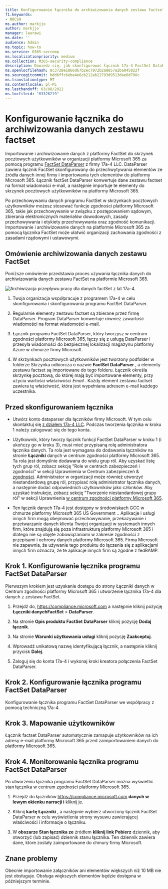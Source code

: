 ```yaml
---
title: Konfigurowanie łącznika do archiwizowania danych zestawu factset na platformie Microsoft 365
f1.keywords:
- NOCSH
ms.author: markjjo
author: markjjo
manager: laurawi
ms.date: ''
audience: Admin
ms.topic: how-to
ms.service: O365-seccomp
ms.localizationpriority: medium
ms.collection: M365-security-compliance
description: Dowiedz się, jak skonfigurować łącznik 17a-4 FactSet DataParser i używać go do importowania i archiwizowania danych zestawu factset na platformie Microsoft 365.
ms.openlocfilehash: 8c3728e1866d67b2ec7972b2a8857a2ba045022f
ms.sourcegitcommit: bdd6ffc6ebe4e6cb212ab22793d9513dae6d798c
ms.translationtype: MT
ms.contentlocale: pl-PL
ms.lasthandoff: 03/08/2022
ms.locfileid: "63326219"
---
```

# <a name="set-up-a-connector-to-archive-factset-data"></a>Konfigurowanie łącznika do archiwizowania danych zestawu factset

Importowanie i archiwizowanie danych z platformy FactSet do skrzynek pocztowych użytkowników w organizacji platformy Microsoft 365 za pomocą programu [FactSet DataParser](https://www.17a-4.com/factset-dataparser/) z firmy 17a-4 LLC. DataParser zawiera łącznik FactSet skonfigurowany do przechwytywania elementów ze źródła danych innej firmy i importowania tych elementów do platformy Microsoft 365. Łącznik factSet DataParser konwertuje dane zestawu factset na format wiadomości e-mail, a następnie importuje te elementy do skrzynek pocztowych użytkowników na platformy Microsoft 365.

Po przechowywaniu danych programu FactSet w skrzynkach pocztowych użytkowników możesz stosować funkcje zgodności platformy Microsoft 365, takie jak przechowywanie w związku z postępowaniem sądowym, zbierania elektronicznych materiałów dowodowych, zasady przechowywania i etykiety przechowywania oraz zgodność komunikacji. Importowanie i archiwizowanie danych na platformie Microsoft 365 za pomocą łącznika FactSet może ułatwić organizacji zachowania zgodności z zasadami rządowymi i ustawowymi.

## <a name="overview-of-archiving-factset-data"></a>Omówienie archiwizowania danych zestawu FactSet

Poniższe omówienie przedstawia proces używania łącznika danych do archiwizowania danych zestawu FactSet na platformie Microsoft 365.

![Archiwizacja przepływu pracy dla danych factSet z lat 17a-4.](../media/FactSetDataParserConnectorWorkflow.png)

1. Twoja organizacja współpracuje z programem 17a-4 w celu skonfigurowania i skonfigurowania programu FactSet DataParser.

2. Regularnie elementy zestawu factset są zbierane przez firmę DataParser. Program DataParser konwertuje również zawartość wiadomości na format wiadomości e-mail.

3. Łącznik programu FactSet DataParser, który tworzysz w centrum zgodności platformy Microsoft 365, łączy się z usługą DataParser i przesyła wiadomości do bezpiecznej lokalizacji magazynu platformy Azure w chmurze firmy Microsoft.

4. W skrzynkach pocztowych użytkowników jest tworzony podfolder w folderze Skrzynka odbiorcza o nazwie **FactSet DataParser** , a elementy zestawu factset są importowane do tego folderu. Łącznik określa skrzynkę pocztową, do której mają być importowane elementy, przy użyciu wartości właściwości *Email* . Każdy element zestawu factset zawiera tę właściwość, która jest wypełniana adresem e-mail każdego uczestnika.

## <a name="before-you-set-up-a-connector"></a>Przed skonfigurowaniem łącznika

- Utwórz konto dataparser dla łączników firmy Microsoft. W tym celu skontaktuj się [z działem 17a-4 LLC](https://www.17a-4.com/contact/). Podczas tworzenia łącznika w kroku 1 należy zalogować się do tego konta.

- Użytkownik, który tworzy łącznik funkcji FactSet DataParser w kroku 1 (i ukończy go w kroku 3), musi mieć przypisaną rolę administratora łącznika danych. Ta rola jest wymagana do dodawania łączników na stronie **Łączniki** danych w centrum zgodności platformy Microsoft 365. Ta rola jest domyślnie dodawana do wielu grup ról. Aby uzyskać listę tych grup ról, zobacz sekcję "Role w centrach zabezpieczeń i zgodności" w sekcji Uprawnienia w Centrum zabezpieczeń & [zgodności](../security/office-365-security/permissions-in-the-security-and-compliance-center.md#roles-in-the-security--compliance-center). Administrator w organizacji może również utworzyć niestandardową grupę ról, przypisać rolę administrator łącznika danych, a następnie dodać odpowiednich użytkowników jako członków. Aby uzyskać instrukcje, zobacz sekcję "Tworzenie niestandardowej grupy ról" w sekcji Uprawnienia [w centrum zgodności platformy Microsoft 365](microsoft-365-compliance-center-permissions.md#create-a-custom-role-group).

- Ten łącznik danych 17a-4 jest dostępny w środowiskach GCC w chmurze platformy Microsoft 365 US Government .. Aplikacje i usługi innych firm mogą obejmować przechowywanie, przekazywanie i przetwarzanie danych klienta Twojej organizacji w systemach innych firm, które znajdują się poza infrastrukturą platformy Microsoft 365 i dlatego nie są objęte zobowiązaniami w zakresie zgodności z przepisami i ochrony danych platformy Microsoft 365. Firma Microsoft nie zapewnia, że używanie tego produktu do łączenia się z aplikacjami innych firm oznacza, że te aplikacje innych firm są zgodne z fedRAMP.

## <a name="step-1-set-up-a-factset-dataparser-connector"></a>Krok 1. Konfigurowanie łącznika programu FactSet DataParser

Pierwszym krokiem jest uzyskanie dostępu do strony Łączniki danych w Centrum zgodności platformy Microsoft 365 i utworzenie łącznika 17a-4 dla danych z zestawu FactSet.

1. Przejdź do, <https://compliance.microsoft.com> a następnie kliknij pozycję **Łączniki danychFactSet** >  **DataParser**.

2. Na stronie **Opis produktu FactSet DataParser** kliknij pozycję **Dodaj łącznik**.

3. Na stronie **Warunki użytkowania usługi** kliknij pozycję **Zaakceptuj**.

4. Wprowadź unikatową nazwę identyfikującą łącznik, a następnie kliknij przycisk **Dalej**.

5. Zaloguj się do konta 17a-4 i wykonaj kroki kreatora połączenia FactSet DataParser.

## <a name="step-2-configure-the-factset-dataparser-connector"></a>Krok 2. Konfigurowanie łącznika programu FactSet DataParser

Konfigurowanie łącznika programu FactSet DataParser we współpracy z pomocą techniczną 17a-4.

## <a name="step-3-map-users"></a>Krok 3. Mapowanie użytkowników

Łącznik factset DataParser automatycznie zamapuje użytkowników na ich adresy e-mail platformy Microsoft 365 przed zaimportowaniem danych do platformy Microsoft 365.

## <a name="step-4-monitor-the-factset-dataparser-connector"></a>Krok 4. Monitorowanie łącznika programu FactSet DataParser

Po utworzeniu łącznika programu FactSet DataParser można wyświetlić stan łącznika w centrum zgodności platformy Microsoft 365.

1. Przejdź do łączników <https://compliance.microsoft.com> **danych w lewym okienku narracji i** kliknij je.

2. Kliknij **kartę Łączniki** , a następnie wybierz utworzony łącznik FactSet DataParser w celu wyświetlenia strony wysuwu zawierającej właściwości i informacje o łączniku.

3. W **obszarze Stan łącznika ze** źródłem **kliknij link Pobierz** dziennik, aby otworzyć (lub zapisać) dziennik stanu łącznika. Ten dziennik zawiera dane, które zostały zaimportowane do chmury firmy Microsoft.

## <a name="known-issues"></a>Znane problemy

Obecnie importowanie załączników ani elementów większych niż 10 MB nie jest obsługuje. Obsługa większych elementów będzie dostępna w późniejszym terminie.

